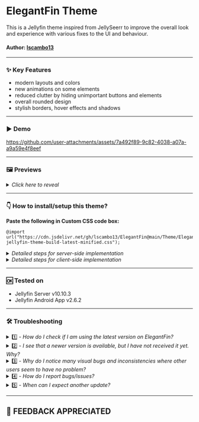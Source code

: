 # ElegantFin Theme
This is a Jellyfin theme inspired from JellySeerr to improve the overall look and experience with various fixes to the UI and behaviour.


#### **Author:** [lscambo13](https://github.com/lscambo13)

<hr>

### ✨ Key Features  
- modern layouts and colors
- new animations on some elements
- reduced clutter by hiding unimportant buttons and elements
- overall rounded design
- stylish borders, hover effects and shadows

<hr>

### ▶️ Demo

https://github.com/user-attachments/assets/7a492f89-9c82-4038-a07a-a9a59e4f8eef

<hr>

### 🖼️ Previews

<details>
  <summary><i>Click here to reveal</i></summary>
  
<img src="https://github.com/lscambo13/ElegantFin/blob/main/Previews/1.%20Homepage.png" style="width:360px;height:auto;"></img>
<img src="https://github.com/lscambo13/ElegantFin/blob/main/Previews/2.%20Movies%20Library.png" style="width:360px;height:auto;"></img>
<img src="https://github.com/lscambo13/ElegantFin/blob/main/Previews/3.%20Sidebar.png" style="width:360px;height:auto;"></img>
<img src="https://github.com/lscambo13/ElegantFin/blob/main/Previews/4.%20Movie%20Page.png" style="width:360px;height:auto;"></img>
<img src="https://github.com/lscambo13/ElegantFin/blob/main/Previews/5.%20Extra%20Dialog.png" style="width:360px;height:auto;"></img>
<img src="https://github.com/lscambo13/ElegantFin/blob/main/Previews/6.%20Settings%20Page.png" style="width:360px;height:auto;"></img>
<img src="https://github.com/lscambo13/ElegantFin/blob/main/Previews/7.%20Metadata%20Menu.png" style="width:360px;height:auto;"></img>
<img src="https://github.com/lscambo13/ElegantFin/blob/main/Previews/8.%20Dashboard%20Settings.png" style="width:360px;height:auto;"></img>
<img src="https://github.com/lscambo13/ElegantFin/blob/main/Previews/9.%20Web%20Player.png" style="width:360px;height:auto;"></img>

</details>

<hr>

### 👇 How to install/setup this theme? 

<b>Paste the following in Custom CSS code box:</b>

	@import url("https://cdn.jsdelivr.net/gh/lscambo13/ElegantFin@main/Theme/ElegantFin-jellyfin-theme-build-latest-minified.css");

<details>
  <summary><i>Detailed steps for server-side implementation</i></summary>

1. Open Dashboard from Administration tab in Settings.
2. Select General tab from the side bar.
3. Scroll down to find Custom CSS code box under Branding section.
4. Paste the custom css in Custom CSS code box.
5. Click save
</details>

<details>
  <summary><i>Detailed steps for client-side implementation</i></summary>

1. Open Display tab in Settings.
2. Scroll down to find Custom CSS code box.
3. Paste the custom css in Custom CSS code box.
4. Click save.
</details>


<hr>

### 🆗 Tested on 
- Jellyfin Server v10.10.3
- Jellyfin Android App v2.6.2

<hr>

### 🛠️ Troubleshooting 
<details>
  <summary>1️⃣ - <i>How do I check if I am using the latest version on ElegantFin?</i></summary>

- To make sure that you are using the latest version of ElegantFin, check the version number at the bottom in the Dashboard screen. 
- I should be something like ElegantFin v24.12.XX
</details>

<details>
  <summary>2️⃣ - <i>I see that a newer version is available, but I have not received it yet. Why?</i></summary>

- If Dashboard footer shows an old version, it means that your app is still using an old cache.
- Once that cache is updated, the new version will be loaded. 
- To get the latest version, you will need to clear cache. There are multiple ways to do it.
- On web version, force a hard refresh of the page using CTRL + F5.
- On apps, try signing out and back in again. OR in case of Jellyfin Media Player on windows, you might need to delete the cache folder. That should definitely pull the latest version.
</details>

<details>
  <summary>3️⃣ - <i>Why do I notice many visual bugs and inconsistencies where other users seem to have no problem?</i></summary>

- Are you using Jellyfin Media Player? That is why. JMP seems to be using a different or probably an older version of web engine. I am working on adding workarounds, but the progress is slow.
- Are you not using JMP and still facing issues? See the 4th point below.
</details>

<details>
  <summary>4️⃣ - <i>How do I report bugs/issues?</i></summary>

First check [here](https://github.com/lscambo13/ElegantFin/issues?q=) whether a similar issue has been reported already. If it exists, upvote and comment there to let me know. Alternatively, create a new issue [here](https://github.com/lscambo13/ElegantFin/issues/new) and include the following information: 
- [A] Problem description, 
- [B] ElegantFin version, 
- [C] Jellyfin client's platform and version, 
- [D] Client's resolution, and 
- [E] any accompanying screenshot.


</details>
<details>
  <summary>5️⃣ - <i>When can I expect another update?</i></summary>

- 🤷
</details>

<hr>


## 🙏 FEEDBACK APPRECIATED
